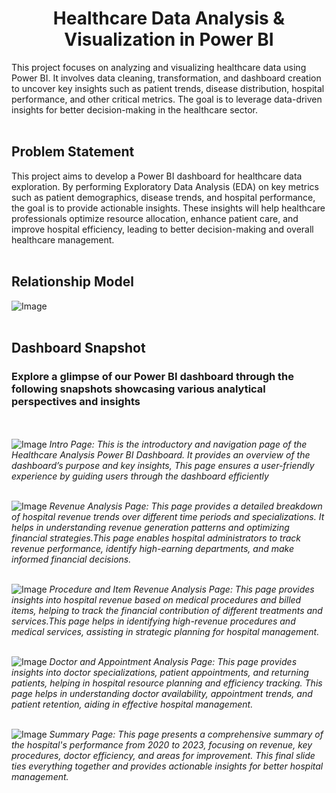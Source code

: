 
<h1 align="center">Healthcare Data Analysis & Visualization in Power BI</h1>

This project focuses on analyzing and visualizing healthcare data using Power BI. It involves data cleaning, transformation, and dashboard creation to uncover key insights such as patient trends, disease distribution, hospital performance, and other critical metrics. The goal is to leverage data-driven insights for better decision-making in the healthcare sector.
<br></br>

## Problem Statement 

This project aims to develop a Power BI dashboard for healthcare data exploration. By performing Exploratory Data Analysis (EDA) on key metrics such as patient demographics, disease trends, and hospital performance, the goal is to provide actionable insights. These insights will help healthcare professionals optimize resource allocation, enhance patient care, and improve hospital efficiency, leading to better decision-making and overall healthcare management.
<br></br>

## Relationship Model
![Image](https://github.com/user-attachments/assets/74df8a17-e48a-4d9f-aaeb-0b40e80be27c)
<br></br>

## Dashboard Snapshot
### Explore a glimpse of our Power BI dashboard through the following snapshots showcasing various analytical perspectives and insights
<br></br>
![Image](https://github.com/user-attachments/assets/38584b5b-1a44-484a-bda7-4074046c56ec)
*Intro Page:
This is the introductory and navigation page of the Healthcare Analysis Power BI Dashboard. It provides an overview of the dashboard’s purpose and key insights, This page ensures a user-friendly experience by guiding users through the dashboard efficiently*
<br></br>

![Image](https://github.com/user-attachments/assets/4d7c448d-d2ee-4879-b770-efd2ddb7a5fe)
*Revenue Analysis Page:
This page provides a detailed breakdown of hospital revenue trends over different time periods and specializations. It helps in understanding revenue generation patterns and optimizing financial strategies.This page enables hospital administrators to track revenue performance, identify high-earning departments, and make informed financial decisions.*
<br></br>

![Image](https://github.com/user-attachments/assets/2ad53ac3-e790-497e-a9c0-d6e1aa5157ed)
*Procedure and Item Revenue Analysis Page:
This page provides insights into hospital revenue based on medical procedures and billed items, helping to track the financial contribution of different treatments and services.This page helps in identifying high-revenue procedures and medical services, assisting in strategic planning for hospital management.*
<br></br>


![Image](https://github.com/user-attachments/assets/06253914-9de3-4074-bfb5-db969cb5d5a6)
*Doctor and Appointment Analysis Page:
This page provides insights into doctor specializations, patient appointments, and returning patients, helping in hospital resource planning and efficiency tracking. This page helps in understanding doctor availability, appointment trends, and patient retention, aiding in effective hospital management.*
<br></br>

![Image](https://github.com/user-attachments/assets/f11023da-393b-4b2d-ba56-3a641f103c13)
*Summary Page:
This page presents a comprehensive summary of the hospital's performance from 2020 to 2023, focusing on revenue, key procedures, doctor efficiency, and areas for improvement. This final slide ties everything together and provides actionable insights for better hospital management.*
